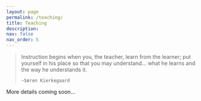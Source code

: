 ```yaml
---
layout: page
permalink: /teaching/
title: Teaching
description: 
nav: false
nav_order: 5
---
```


<blockquote>
    Instruction begins when you, the teacher, learn from the learner; put yourself in his place so that you may understand… what he learns and the way he understands it.
    
    —Søren Kierkegaard
</blockquote>


More details coming soon...
